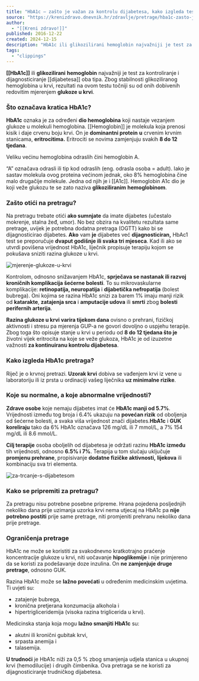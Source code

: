 ```yaml
---
title: "HbA1c – zašto je važan za kontrolu dijabetesa, kako izgleda test i kako se pripremiti"
source: "https://krenizdravo.dnevnik.hr/zdravlje/pretrage/hba1c-zasto-je-vazan-za-kontrolu-dijabetesa-kako-izgleda-i-kako-se-pripremiti"
author:
  - "[[Kreni zdravo!]]"
published: 2016-12-22
created: 2024-12-15
description: "HbA1c ili glikozilirani hemoglobin najvažniji je test za kontroliranje i dijagnosticiranje dijabetesa oba tipa. Zbog stabilnosti glikoziliranog hemoglobina u krvi, rezultati na ovom testu točniji su od onih dobivenih redovitim mjerenjem glukoze u krvi. Što označava kratica HbA1c? HbA1c oznaka je za određeni dio hemoglobina koji nastaje vezanjem glukoze u molekuli hemoglobina. Hemoglobin je molekula koja"
tags:
  - "clippings"
---
```

**[[HbA1c]]** ili **glikozilirani** **hemoglobin** najvažniji je test za kontroliranje i dijagnosticiranje [[dijabetesa]] oba tipa. Zbog stabilnosti glikoziliranog hemoglobina u krvi, rezultati na ovom testu točniji su od onih dobivenih redovitim mjerenjem **glukoze u krvi**.

### Što označava kratica HbA1c?

**HbA1c** oznaka je za određeni **dio hemoglobina** koji nastaje vezanjem glukoze u molekuli hemoglobina. [[Hemoglobin]] je molekula koja prenosi kisik i daje crvenu boju krvi. On je **dominantni protein** **u** crvenim krvnim stanicama, **eritrocitima.** Eritrociti se novima zamjenjuju svakih **8 do 12 tjedana**.

Veliku većinu hemoglobina odraslih čini hemoglobin A.

“A” označava odrasli ili tip kod odraslih (eng. odrasla osoba = adult). Iako je sastav molekula ovog proteina većinom jednak, oko 8% hemoglobina čine malo drugačije molekule. Jedna od njih je i [[A1c]]. Hemoglobin A1c dio je koji veže glukozu te se zato naziva **glikoziliranim** **hemoglobinom**.

### Zašto otići na pretragu?

Na pretragu trebate otići **ako sumnjate** da imate dijabetes (učestalo mokrenje, stalna žeđ, umor). No bez obzira na kvalitetu rezultata same pretrage, uvijek je potrebna dodatna pretraga (OGTT) kako bi se dijagnosticirao dijabetes. **Ako** vam **je** dijabetes već **dijagnosticiran,** HbAc1 test se preporučuje **dvaput godišnje ili svaka tri mjeseca**. Kad ili ako se utvrdi povišena vrijednost HbA1c, liječnik propisuje terapiju kojom se pokušava sniziti razina glukoze u krvi.

![mjerenje-glukoze-u-krvi](https://krenizdravo.dnevnik.hr/wp-content/uploads/2016/12/mjerenje-glukoze-u-krvi.jpg?x38585)

Kontrolom, odnosno snižavanjem HbA1c, **sprječava se nastanak ili razvoj** **kroničnih komplikacija šećerne bolesti**. To su mikrovaskularne komplikacije: **retinopatija, neuropatija** i **dijabetička nefropatija** (bolest bubrega). Oni kojima se razina HbA1c snizi za barem 1% imaju manji rizik od **katarakte**, **zatajenja srca** i **amputacije udova** ili **smrti** zbog **bolesti perifernih arterija**.

**Razina glukoze u krvi varira tijekom dana** ovisno o prehrani, fizičkoj aktivnosti i stresu pa mjerenja GUP-a ne govori dovoljno o uspjehu terapije. Zbog toga što opisuje stanje u krvi u periodu od **8 do 12 tjedana što je** životni vijek eritrocita na koje se veže glukoza, HbA1c je od izuzetne važnosti **za **kontinuiranu** kontrolu dijabetesa**.

### Kako izgleda HbA1c pretraga?

Riječ je o krvnoj pretrazi. **Uzorak krvi** dobiva se vađenjem krvi iz vene u laboratoriju ili iz prsta u ordinaciji vašeg liječnika **uz minimalne rizike**.

### Koje su normalne, a koje abnormalne vrijednosti?

**Zdrave osobe** koje nemaju dijabetes imat će **HbA1c manji od 5.7%**. Vrijednosti između tog broja i 6.4% ukazuju na **povećan rizik** od oboljenja od šećerne bolesti, a svaka viša vrijednost znači dijabetes.**HbA1c** i **GUK koreliraju** tako da 6% HbA1c označava 126 mg/dL ili 7 mmol/L, a 7% 154 mg/dL ili 8.6 mmol/L.

**Cilj terapije** osoba oboljelih od dijabetesa je održati razinu **HbA1c između** tih vrijednosti, odnosno **6.5% i 7%**. Terapija u tom slučaju uključuje **promjenu prehrane**, propisivanje **dodatne fizičke aktivnosti,** **lijekova** ili kombinaciju sva tri elementa.

![za-trcanje-s-dijabetesom](https://krenizdravo.dnevnik.hr/wp-content/uploads/2016/12/za-trcanje-s-dijabetesom.jpg?x38585)

### Kako se pripremiti za pretragu?

Za pretragu nisu potrebne posebne pripreme. Hrana pojedena posljednjih nekoliko dana prije uzimanja uzorka krvi nema utjecaj na HbA1c pa **nije potrebno postiti** prije same pretrage, niti promjeniti prehranu nekoliko dana prije pretrage.

### Ograničenja pretrage

HbA1c ne može se koristiti za svakodnevno kratkotrajno praćenje koncentracije glukoze u krvi, niti uočavanje **hipoglikemije** i nije primjereno da se koristi za podešavanje doze inzulina. On **ne zamjenjuje druge pretrage**, odnosno GUK.

Razina HbA1c može se **lažno povećati** u određenim medicinskim uvjetima. Ti uvjeti su:

- zatajenje bubrega,
- kronična pretjerana konzumacija alkohola i
- hipertrigliceridemija (visoka razina triglicerida u krvi).

Medicinska stanja koja mogu **lažno smanjiti HbA1c** su:

- akutni ili kronični gubitak krvi,
- srpasta anemija i
- talasemija.

**U trudnoći** je HbA1c niži za 0,5 % zbog smanjenja udjela stanica u ukupnoj krvi (hemodilucije) i drugih čimbenika. Ova pretraga se ne koristi za dijagnosticiranje trudničkog dijabetesa.
